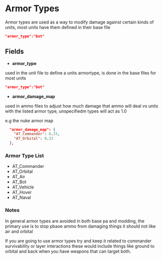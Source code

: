 # Armor Types

Armor types are used as a way to modify damage against certain kinds of units, most units have them defined in their base file


```json
"armor_type":"bot"
```

## Fields

- **armor_type**

used in the unit file to define a units armortype, is done in the base files for most units
```json
"armor_type":"bot"
```
- **armor_damage_map**

used in ammo files to adjust how much damage that ammo will deal vs units with the listed armor type, unspecifiedm types will act as 1.0

e.g the nuke armor map
```json
  "armor_damage_map": {
    "AT_Commander": 0.33,
    "AT_Orbital": 0.33
  },
```

### Armor Type List
- AT_Commander
- AT_Orbital
- AT_Air
- AT_Bot
- AT_Vehicle
- AT_Hover
- AT_Naval

### Notes

In general armor types are avoided in both base pa and modding, the primary use is to stop pbaoe ammo from damaging things it should not like air and orbital

If you are going to use armor types try and keep it related to commander survivability or layer interactions
these would include things like ground to orbital and back when you have weapons that can target both.
